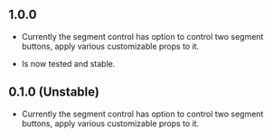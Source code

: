 ## 1.0.0

- Currently the segment control has option to control two segment buttons, apply various customizable props to it.

- Is now tested and stable.

## 0.1.0 (Unstable)

- Currently the segment control has option to control two segment buttons, apply various customizable props to it.
